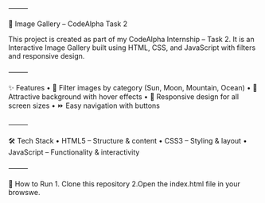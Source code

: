 ⸻

🌄 Image Gallery – CodeAlpha Task 2

This project is created as part of my CodeAlpha Internship – Task 2.
It is an Interactive Image Gallery built using HTML, CSS, and JavaScript with filters and responsive design.

⸻

✨ Features
	•	📂 Filter images by category (Sun, Moon, Mountain, Ocean)
	•	🎨 Attractive background with hover effects
	•	📱 Responsive design for all screen sizes
	•	⏩ Easy navigation with buttons

⸻

🛠 Tech Stack
	•	HTML5 – Structure & content
	•	CSS3 – Styling & layout
	•	JavaScript – Functionality & interactivity

⸻

🚀 How to Run
	1.	Clone this repository
  2.Open the index.html file in your browswe.
